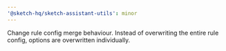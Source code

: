 ```yaml
---
'@sketch-hq/sketch-assistant-utils': minor
---
```


Change rule config merge behaviour. Instead of overwriting the entire rule config, options are
overwritten individually.
